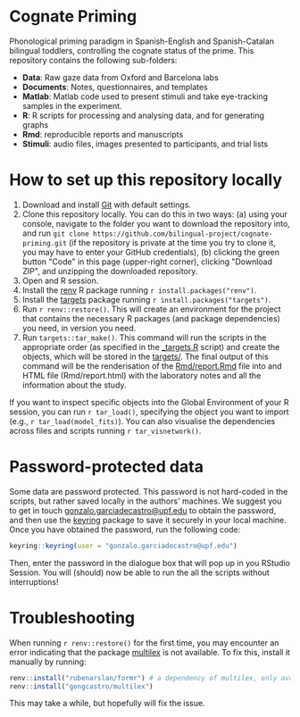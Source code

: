 # Cognate Priming

Phonological priming paradigm in Spanish-English and Spanish-Catalan bilingual toddlers, controlling the cognate status of the prime. This repository contains the following sub-folders:

* **Data**: Raw gaze data from Oxford and Barcelona labs
* **Documents**: Notes, questionnaires, and templates
* **Matlab**: Matlab code used to present stimuli and take eye-tracking samples in the experiment.
* **R**: R scripts for processing and analysing data, and for generating graphs
* **Rmd**: reproducible reports and manuscripts
* **Stimuli**: audio files, images presented to participants, and trial lists


# How to set up this repository locally

1) Download and install [Git](https://git-scm.com/downloads) with default settings.
2) Clone this repository locally. You can do this in two ways: (a) using your console, navigate to the folder you want to download the repository into, and run `git clone https://github.com/bilingual-project/cognate-priming.git` (if the repository is private at the time you try to clone it, you may have to enter your GitHub credentials), (b) clicking the green button "Code" in this page (upper-right corner), clicking "Download ZIP", and unzipping the downloaded repository.
3) Open and R session.
4) Install the [renv](https://rstudio.github.io/renv/articles/renv.html) R package running `r install.packages("renv")`.
4) Install the [targets](https://books.ropensci.org/targets/) package running  `r install.packages("targets")`.
5) Run `r renv::restore()`. This will create an environment for the project that contains the necessary R packages (and package dependencies) you need, in version you need. 
6) Run `targets::tar_make()`. This command will run the scripts in the appropriate order (as specified in the [_targets.R](https://github.com/bilingual-project/cognate-priming/blob/master/_targets.R) script) and create the objects, which will be stored in the [targets/](https://github.com/bilingual-project/cognate-priming/tree/master/_targets). The final output of this command will be the renderisation of the [Rmd/report.Rmd](https://github.com/bilingual-project/cognate-priming/blob/master/Rmd/report.Rmd) file into and HTML file (Rmd/report.html) with the laboratory notes and all the information about the study.

If you want to inspect specific objects into the Global Environment of your R session, you can run `r tar_load()`, specifying the object you want to import (e.g., `r tar_load(model_fits)`). You can also visualise the dependencies across files and scripts running `r tar_visnetwork()`.


# Password-protected data

Some data are password protected. This password is not hard-coded in the scripts, but rather saved locally in the authors' machines. We suggest you to get in touch [gonzalo.garciadecastro@upf.edu](mailto:gonzalo.garciadecastro@upf.edu) to obtain the password, and then use the [keyring](https://github.com/r-lib/keyring) package to save it securely in your local machine. Once you have obtained the password, run the following code:

```r
keyring::keyring(user = "gonzalo.garciadecastro@upf.edu")
```

Then, enter the password in the dialogue box that will pop up in you RStudio Session. You will (should) now be able to run the all the scripts without interruptions!

# Troubleshooting

When running `r renv::restore()` for the first time, you may encounter an error indicating that the package [multilex](https://github.com/gongcastro/multilex) is not available. To fix this, install it manually by running:

```r
renv::install("rubenarslan/formr") # a dependency of multilex, only available in GitHub
renv::install("gongcastro/multilex")
```

This may take a while, but hopefully will fix the issue.

